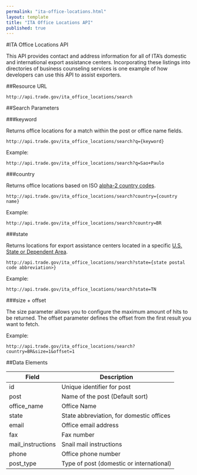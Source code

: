 ```yaml
---
permalink: "ita-office-locations.html"
layout: template
title: "ITA Office Locations API"
published: true
---
```


#ITA Office Locations API

This API provides contact and address information for all of ITA’s domestic and international export assistance centers. Incorporating these listings into directories of business counseling services is one example of how developers can use this API to assist exporters.

##Resource URL

    http://api.trade.gov/ita_office_locations/search

##Search Parameters

###keyword

Returns office locations for a match within the post or office name fields.

    http://api.trade.gov/ita_office_locations/search?q={keyword}

Example:

    http://api.trade.gov/ita_office_locations/search?q=Sao+Paulo

###country

Returns office locations based on ISO [alpha-2 country codes](http://www.iso.org/iso/home/standards/country_codes/country_names_and_code_elements.htm).

    http://api.trade.gov/ita_office_locations/search?country={country name}
	
Example:

    http://api.trade.gov/ita_office_locations/search?country=BR

###state

Returns locations for export assistance centers located in a specific  [U.S. State or Dependent Area](https://www.usps.com/send/official-abbreviations.htm).

    http://api.trade.gov/ita_office_locations/search?state={state postal code abbreviation>}

Example:

    http://api.trade.gov/ita_office_locations/search?state=TN

###size + offset

The size parameter allows you to configure the maximum amount of hits to be returned. The offset parameter defines the offset from the first result you want to fetch.

Example:

    http://api.trade.gov/ita_office_locations/search?country=BR&size=1&offset=1


##Data Elements

| Field             | Description                                                     |
| ----------------- | --------------------------------------------------------------- |
| id                | Unique identifier for post                                      |
| post              | Name of the post (Default sort)                                 |
| office_name       | Office Name                                                     |
| state             | State abbreviation, for domestic offices                        |
| email             | Office email address                                            |
| fax               | Fax number                                                      |
| mail_instructions | Snail mail instructions                                         |
| phone             | Office phone number                                             |
| post_type         | Type of post (domestic or international)                        |
